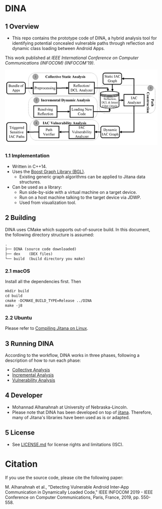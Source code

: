 DINA
======

## 1 Overview

- This repo contains the prototype code of DINA, a hybrid analysis tool for identifying potential concealed vulnerable paths through reflection and dynamic class loading between Android Apps.

This work published at *IEEE International Conference on Computer Communications (INFOCOM) (INFOCOM'19)*.

![picture](images/WorkFlowOfDINA_V4.png)


### 1.1 Implementation

- Written in C++14.
- Uses the [Boost Graph Library (BGL)](http://www.boost.org/libs/graph/doc/).
    - Existing generic graph algorithms can be applied to Jitana data
      structures.
- Can be used as a library:
    - Run side-by-side with a virtual machine on a target device.
    - Run on a host machine talking to the target device via JDWP.
    - Used from visualization tool.

## 2 Building

DINA uses CMake which supports out-of-source build. In this document, the
following directory structure is assumed:

    .
    ├── DINA (source code downloaded)
    ├── dex    (DEX files)
    └── build  (build directory you make)

### 2.1 macOS

Install all the dependencies first. Then

    mkdir build
    cd build
    cmake -DCMAKE_BUILD_TYPE=Release ../DINA
    make -j8

### 2.2 Ubuntu

Please refer to [Compiling Jitana on Linux](https://github.com/ytsutano/jitana/blob/master/doc/jitana_on_ubuntu.md).


## 3 Running DINA

According to the workflow, DINA works in three phases, following a description of how to run each phase:
- [Collective Analysis](tools/CollectiveAnalysis/README.md)
- [Incremental Analysis](tools/IncrementalAnalysis/README.md)
- [Vulnerability Analysis](tools/VulAnalysis)

## 4 Developer

- Mohannad Alhanahnah at University of Nebraska-Lincoln.
- Please note that DINA has been developed on top of [jitana](https://github.com/ytsutano/jitana). Therefore, many of Jitana's libraries have been used as is or adapted.

## 5 License

- See [LICENSE.md](LICENSE.md) for license rights and limitations (ISC).

# Citation
If you use the source code, please cite the following paper:

M. Alhanahnah et al., "Detecting Vulnerable Android Inter-App Communication in Dynamically Loaded Code," IEEE INFOCOM 2019 - IEEE Conference on Computer Communications, Paris, France, 2019, pp. 550-558.

